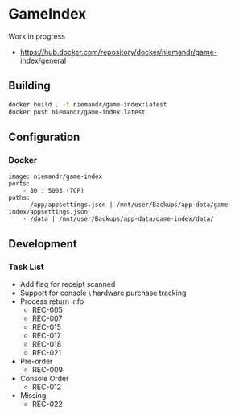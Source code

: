 # GameIndex

Work in progress

- https://hub.docker.com/repository/docker/niemandr/game-index/general

## Building

```bash
docker build . -t niemandr/game-index:latest
docker push niemandr/game-index:latest
```

## Configuration

### Docker

```text
image: niemandr/game-index
ports:
    - 80 : 5003 (TCP)
paths:
    - /app/appsettings.json | /mnt/user/Backups/app-data/game-index/appsettings.json
    - /data | /mnt/user/Backups/app-data/game-index/data/
```

## Development

### Task List

- Add flag for receipt scanned
- Support for console \ hardware purchase tracking
- Process return info
  - REC-005
  - REC-007
  - REC-015
  - REC-017
  - REC-018
  - REC-021
- Pre-order
  - REC-009
- Console Order
  - REC-012
- Missing
  - REC-022
